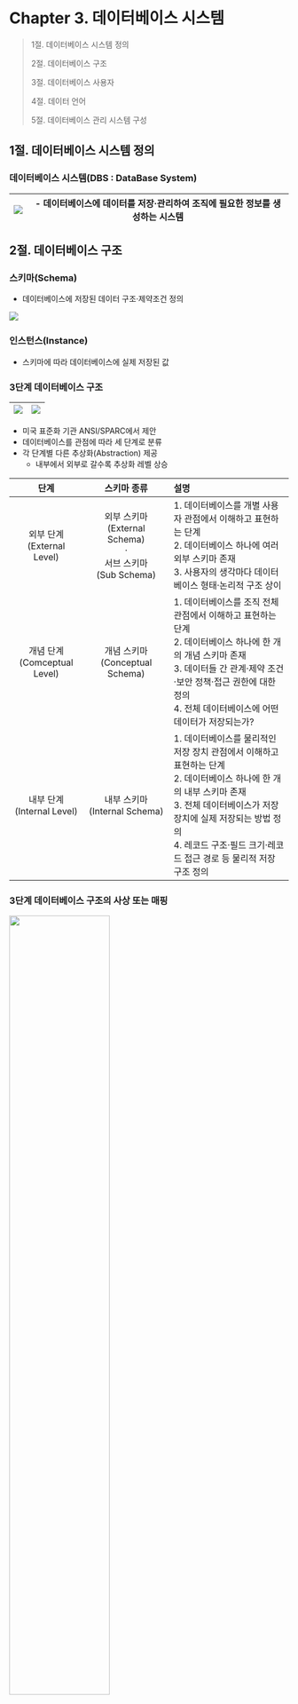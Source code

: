 # Chapter 3. 데이터베이스 시스템

> 1절. 데이터베이스 시스템 정의
>
> 2절. 데이터베이스 구조
>
> 3절. 데이터베이스 사용자
>
> 4절. 데이터 언어
>
> 5절. 데이터베이스 관리 시스템 구성

## 1절. 데이터베이스 시스템 정의

### 데이터베이스 시스템(DBS : DataBase System)

| <img src = "https://github.com/BangYunseo/TIL/blob/main/ComputerScience/DataBase/Image/ch03/ch03-01-DBS.PNG" height="auto" /> | - 데이터베이스에 데이터를 저장·관리하여 조직에 필요한 정보를 생성하는 시스템 |
| ----------------------------------------------------------------------------------------------------------------------------- | ---------------------------------------------------------------------------- |

## 2절. 데이터베이스 구조

### 스키마(Schema)

- 데이터베이스에 저장된 데이터 구조·제약조건 정의

<img src = "https://github.com/BangYunseo/TIL/blob/main/ComputerScience/DataBase/Image/ch03/ch03-02-Schema.PNG" height="auto" />

### 인스턴스(Instance)

- 스키마에 따라 데이터베이스에 실제 저장된 값

### 3단계 데이터베이스 구조

| <img src = "https://github.com/BangYunseo/TIL/blob/main/ComputerScience/DataBase/Image/ch03/ch03-03-DataBaseStructual.PNG" height="auto" /> | <img src = "https://github.com/BangYunseo/TIL/blob/main/ComputerScience/DataBase/Image/ch03/ch03-04-Structual3.PNG" height="auto" /> |
| ------------------------------------------------------------------------------------------------------------------------------------------- | ------------------------------------------------------------------------------------------------------------------------------------ |

- 미국 표준화 기관 ANSI/SPARC에서 제안
- 데이터베이스를 관점에 따라 세 단계로 분류
- 각 단계별 다른 추상화(Abstraction) 제공
  - 내부에서 외부로 갈수록 추상화 레벨 상승

|              단계               |                             스키마 종류                              | 설명                                                                                                                                                                                                                                                        |
| :-----------------------------: | :------------------------------------------------------------------: | :---------------------------------------------------------------------------------------------------------------------------------------------------------------------------------------------------------------------------------------------------------- |
|  외부 단계<br>(External Level)  | 외부 스키마<br>(External Schema)<br>·<br>서브 스키마<br>(Sub Schema) | 1. 데이터베이스를 개별 사용자 관점에서 이해하고 표현하는 단계<br>2. 데이터베이스 하나에 여러 외부 스키마 존재<br>3. 사용자의 생각마다 데이터베이스 형태·논리적 구조 상이                                                                                    |
| 개념 단계<br>(Comceptual Level) |                  개념 스키마<br>(Conceptual Schema)                  | 1. 데이터베이스를 조직 전체 관점에서 이해하고 표현하는 단계<br>2. 데이터베이스 하나에 한 개의 개념 스키마 존재<br>3. 데이터들 간 관계·제약 조건·보안 정책·접근 권한에 대한 정의<br>4. 전체 데이터베이스에 어떤 데이터가 저장되는가?                         |
|  내부 단계<br>(Internal Level)  |                     내부 스키마(Internal Schema)                     | 1. 데이터베이스를 물리적인 저장 장치 관점에서 이해하고 표현하는 단계<br>2. 데이터베이스 하나에 한 개의 내부 스키마 존재<br>3. 전체 데이터베이스가 저장 장치에 실제 저장되는 방법 정의<br>4. 레코드 구조·필드 크기·레코드 접근 경로 등 물리적 저장 구조 정의 |

### 3단계 데이터베이스 구조의 사상 또는 매핑

<img src = "https://github.com/BangYunseo/TIL/blob/main/ComputerScience/DataBase/Image/ch03/ch03-05-Structual3.PNG" width="60%" height="auto" />

- 스키마 사이의 대응 관계
  - 외부/개념 사상 : 외부 스키마와 개념 스키마의 대응 관계
    - 응용 인터페이스(Application Interface)
  - 개념/내부 사상 : 개념 스키마와 내부 스키마의 대응 관계
    - 저장 인터페이스(Storage Interface)
- 미리 정의된 사상 정보를 통해 사용자가 원하는 데이터에 접근
- 데이터베이스를 3단계 구조로 나누고 단계별로 스키마를 유지하며 스키마 사이의 대응 관계를 정의하는 궁극적인 목적
  - 데이터 독립성 실현

### 데이터베이스 구조 예시 : 수강신청 데이터베이스 구조

- 외부 스키마
  <img src = "https://github.com/BangYunseo/TIL/blob/main/ComputerScience/DataBase/Image/ch03/ch03-06-EL.PNG" width="60%" height="auto" />

- 개념 스키마
  <img src = "https://github.com/BangYunseo/TIL/blob/main/ComputerScience/DataBase/Image/ch03/ch03-07-CL.PNG" width="60%" height="auto" />

- 내부 스키마
  <img src = "https://github.com/BangYunseo/TIL/blob/main/ComputerScience/DataBase/Image/ch03/ch03-08-IL.PNG" width="60%" height="auto" />

- 전체적인 관점
  <img src = "https://github.com/BangYunseo/TIL/blob/main/ComputerScience/DataBase/Image/ch03/ch03-09-WL.PNG" width="60%" height="auto" />

### 데이터 독립성(Data Independency)

- 하위 스키마를 변경하더라도 상위 스키마가 영향 받지 않는 특성
- 논리적 데이터 독립성
  - 개념 스키마가 변경되더라도 외부 스키마는 영향 X
  - 개념 스키마가 변경될 경우 외부/개념 사상만 정확한 수정 필요
- 물리적 데이터 독립성
  - 내부 스키마가 변경되더라도 개념 스키마는 영향 X
  - 내부 스키마가 변경될 경우 개념/내부 사상만 정확한 수정 필요

### 데이터 사전(Data Dictionary)

- 시스템 카탈로그(System Catalog)
- 데이터베이스에 저장되는 데이터에 관한 정보, 메타 데이터를 유지하는 시스템 데이터베이스
  - 메타 데이터(Meta Data) : 데이터에 대한 데이터
- 데이터를 정확하고 효율적으로 이용하기 위해 참고해야 하는 스키마, 사상 정보, 다양한 제약 조건 등 저장
- 데이터베이스 관리 시스템이 스스로 생성하고 유지
- 일반 사용자도 접근이 가능하나 저장 내용 검색만 가능

### 데이터 디렉터리(Data Directory)

- 데이터 사전에 있는 데이터에 실제 접근할 때 필요한 위치 정보를 저장하는 시스템 데이터베이스
- 일반 사용자의 접근 비허용

### 사용자 데이터베이스(User DataBase)

- 사용자가 실제로 사용하는 데이터가 저장된 일반 데이터베이스

### INFORMATION_SCHEMA

- MySQL 서버 내에 존재하는 DB의 메타 정보(ex : 테이블, 컬럼, 인덱스 등의 스키마 정보)를 모아둔 데이터베이스
- 데이터베이스 내의 모든 테이블은 읽기 전용
  - 읽기 전용(Read-Only) : 사용자가 직접 수정 및 관여 불가능
- 단순 조회만 가능

## 3절. 데이터베이스 사용자

### 데이터베이스 사용자

- 데이터베이스를 이용하기 위해 접근하는 모든 사람
- 이용 목적에 따라 데이터베이스 관리자, 최종 사용자, 응용 프로그래머로의 구분

<img src = "https://github.com/BangYunseo/TIL/blob/main/ComputerScience/DataBase/Image/ch03/ch03-10-DBuser.PNG" width="70%" height="auto" />

### 데이터베이스 관리자

- DBA : DataBase Administrator
- 데이터베이스 시스템을 운영 및 관리하는 사람
- 주로 데이터 정의어와 데이터 제어어를 이용
- 주요 업무
  - 데이터베이스 구성 요소 선정
  - 데이터베이스 스키마 정의
  - 물리적 저장 구조와 접근 방법 결정
  - 무결성 유지를 위한 제약조건 정의
  - 보안 및 접근 권한 정책 결정
  - 백업 및 회복 기법 정의
  - 시스템 데이터베이스 관리
  - 시스템 성능 감시 및 성능 분석
  - 데이터베이스 재구성

### 최종 사용자

- End User
- 데이터베이스에 접근하여 데이터를 조작(삽입·삭제·수정·검색)하는 사람
- 주로 데이터 조작어를 사용
- 캐주얼 사용자와 초보 사용자로 구분

### 응용 프로그래머

- Application Programmer
- 데이터 언어를 삽입하여 응용 프로그램을 작성하는 사람
- 주로 데이터 조작어를 사용

## 4절. 데이터 언어

### 데이터 언어

- 사용자와 데이터베이스 관리 시스템 간의 통신 수단
- 사용 목적에 따라 데이터 정의어, 데이터 조작어, 데이터 제어어로 구분

<img src = "https://github.com/BangYunseo/TIL/blob/main/ComputerScience/DataBase/Image/ch03/ch03-11-DataLanguage.PNG" width="80%" height="auto" />

#### 데이터 정의어

- DDL : Data Definition Language
- 스키마를 정의하거나, 수정 또는 삭제하기 위해 사용

#### 데이터 조작어

- DML : Data Manipulation Language
- 데이터의 삽입·삭제·수정·검색 등의 처리를 요구하기 위해 사용
- 절차적 데이터 조작어와 비절차적 데이터 조작어로 구분
  - 절차적 데이터 조작어(procedural DML)
    - 사용자가 어떤(what) 데이터를 원하고 그 데이터를 얻기 위해 어떻게(how) 처리해야 하는지 설명
    - 데이터베이스로부터 한번에 레코드 하나(one-record-at-a-time)씩 검색해서 호스트 언어와 함께 처리
    - 독자적으로 사용되지 못하고 호스트 프로그래밍 언어로 작성된 응용 프로그램 속에 삽입(embedded)되어 사용
  - 비절차적 데이터 조작어(nonprocedural DML)
    - 사용자가 어떤(what) 데이터를 원하는지 설명
    - 그것을 어떻게(how) 접근할 것인가에 대해서는 명세할 필요가 없음
    - 데이터베이스로부터 보통 한 번에 여러 개의 레코드(set-of-record-at-a-time)를 검색해서 처리
    - 그 데이터들을 검색하는지는 DBMS가 알아서 처리하므로 독자적으로 사용
    - 선언적 언어(declarative language)

#### 데이터 제어어

- DCL : Data Control Language
- 내부적으로 필요한 규칙이나 기법을 정의하기 위해 사용
- 사용 목적
  - 무결성 : 정확하고 유효한 데이터만 유지
  - 보안 : 허가받지 않은 사용자의 데이터 접근 차단, 허가된 사용자에 권한 부여
  - 회복 : 장애가 발생해도 데이터 일관성 유지
  - 동시성 제어 : 동시 공유 지원

## 5절. 데이터베이스 관리 시스템의 구성

### 데이터베이스 관리 시스템

- 데이터베이스 관리와 사용자의 데이터 처리 요구 수행
- 주요 구성 요소
  - 질의 처리기(query processor)
    - 사용자의 데이터 처리 요구를 해석하여 처리
    - DDL 컴파일러, DML 프리 컴파일러, DML 컴파일러, 런타임 데이터베이스 처리기, 트랜잭션 관리자 등 포함
  - 저장 데이터 관리자(stored data manager)
    - 디스크에 저장된 데이터베이스와 데이터 사전을 관리하고 접근함

<img src = "https://github.com/BangYunseo/TIL/blob/main/ComputerScience/DataBase/Image/ch03/ch03-12-DBMS.PNG" width="90%" height="auto" />

#### DDL 컴파일러

- 데이터 정의어로 작성된 스키마 정의를 해석, 새로운 데이터베이스 구축, 스키마 정의를 데이터 사전에 저장

#### DML프리 컴파일러 :

- 응용 프로그램에 삽입된 데이터 조작어를 추출하여 DML 컴파일러 전달

#### DML 컴파일러

- 데이터 조작어로 작성된 데이터의 처리 요구를 분석하여 런타임 데이터 베이스 처리기가 이해할 수 있도록 해석

#### 런타임 데이터 베이스 처리기

- 저장된 데이터 관리자를 통해 데이터베이스에 접근
- DML 컴파일러로 부터 전달 받은 데이터 처리 요구

#### 트랜잭션 관리자

- 사용자의 접근 권한이 유효한지 검사 , 데이터 베이스 무결성 유지를 위한 제약조건 위반 여부 확인
